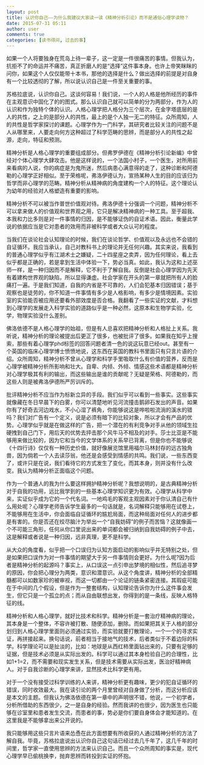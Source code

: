 ```yaml
---
layout: post
title: 认识你自己——为什么我建议大家读一读《精神分析引论》而不是通俗心理学读物？
date: 2015-07-31 05:11
author: user
comments: true
categories: [读书得间, 过去的事]
---
```

如果一个人将要独身在荒岛上待一辈子，这一定是一件很痛苦的事情。但我认为，抗拒不了的命运并不痛苦，真正折磨人的是“选择”这件事本身。也许上帝笑眯眯的问你，如果这个人仅仅能带十本书，那他的选择是什么？做出选择的前提是对自身有一个比较透彻的了解，所以说认识自己是一件至关重要的事。

苏格拉底说，认识你自己。这谈何容易！我们说，一个人的人格是他所经历的事件在主观意识中固化了的的图式。那么认识自己就可以简单的分为两部分，作为人的认识和作为独特个体的认识。人格心理学把人格分为三个层次，在金字塔底层的是人的共性，之上的是部分人的共性，最上的是个人独一无二的特征。众所周知，人的共性是哲学家探讨的课题。心理学作为一门科学，其研究者比较关注的问题不是人从哪里来，人要走向何方这种超过了科学范畴的思辨，而是部分人的共性之起源，走向，特征和预测。

精神分析是人格心理学的重要组成部分。但弗罗伊德在《精神分析引论新编》中曾经对个体心理学大肆攻击。他是这样说的，一个法国小村子，一个医生，对所用前来看病的人说，你的病症是为鬼所迷，然后病患心满意得的走了，这种诊断和阿德勒的心理学正好相似。至于荣格呢，弗洛伊德认为，宣扬某种人生的目的应该归为哲学而非心理学的范畴。精神分析从精神病的角度建构一个人的特征。这个理论认为幼年的经验对人格塑造有重要的影响。

精神分析不可以被当作普世价值观对待。弗洛伊德十分强调一个问题，精神分析不可以拿来做人的价值观和世界观之用，它只是解决精神病的一种工具。至于超我、本我和力比多则是对一件事情的归因，是不能够证伪的自证术语。因此，衡量此学说的依据应当是它对患者的效用而非被科学或者大众认可的程度。

当我们在谈论社会认知理论的时候，我们在谈论哲学、价值观以及永远也不会错的自证循环。我应当承认，自己对教科书上的理论并无任何兴趣。其实来说，我看到的普通心理学似乎有江湖术士之嫌疑，二十四星座之卖弄，因为任何理论，看上去似乎都是正确的，若是拿到生活中体验一下，势必当真。如此，我认为这和上述巫师一样，是一种归因而不是解释，它不利于了解自我。反倒是社会心理学因为先天有着建构世界观的缺陷，所以显得谦虚。社会学家在开头的第一章就把所有人的脸痛打一遍。于是我们知道，自我的内省是不可靠的，人们会犯基本归因错误；基于观察也是徒劳的，你不知道一件事情有多少是人格影响，有多少是情境因素。实验室的实验能否被应用还要看外部效度是否合格。我翻看了一些实证的文献，才料想到心理学的发展走入科学实验的道路似乎是一种必然，这原本和生物学实验，化学，物理实验没什么差别。

佛洛依德不是人格心理学的始祖，但是有人总喜欢把精神分析和人格扯上关系。我听说，精神分析的理论被提出后更正了很多，也被批评了很多。如果我在知乎上搜索，那些有着心理学phd标签的回答问题者清一色的说这玩意已经out。甚至有一个英国的临床心理学博士愤愤地说，这东西在英国的教科书里面只有只言片语的介绍。众所周知，精神分析不曾从心理学和科学手里吸取什么有价值的营养，反而是心理学被精神分析所影响和壮大。自卑、内倾、外倾、情感这些术语都是精神分析对心理学极其有利的输出，而这些输出是谁的贡献呢？无疑是荣格、阿德勒的，而这些人则是被弗洛伊德所严厉训斥的。

批评精神分析不应当作为标新立异的手段。我们似乎可以看到一些事实。这些事实就像藏在冬日早晨下的白雾，你可以清楚地听见河流撞击鹅卵石发出的声音。如果你有了好奇去河边戏水，不小心湿了裤角，你能够说这是哗啦啦流淌的溪水的错吗？我们对广告有一个定义，说是必须有暗下的比较对象，所以才会有产品的优势。心理学似乎就是在做这样的广告，把一个潜在的有利竞争对手从他的领域生拉硬拽到自己门下，用后天的优势去抨击那个风牛马不相及的对手。莎士比亚是不能够用来做比较的，因为它和当今的文学体系的关系早已背离，但是你也不能够说《十四行诗》仅仅有一种历史价值，就好像展览馆里用福尔马林封存的远古独角兽，因为倘若一个人去读莎翁，他还是会感受到情感的共鸣。我们说，一些东西变了，或许只是在说，我们看待它的方式发生了变化，而其本身，则并没有什么改变。我认为精神分析正面临这个问题。

作为一个普通人的我为什么要这样拥护精神分析呢？我想说明的，是古典精神分析对于自我的功用，远比我学到的一些基本心理学知识更为有效。心理学从科学中来，实证似乎成为它的一个代名词。一地鸡毛的客观主观因素对于你认清自己有什么用处呢？心理学老师告诉学生最多的一句话就是，名词解释只能够用在试卷上，不能够用在生活中，你会面临自证循环的尴尬局面，而这种局面对任何人的进步都是有害的。你是否还在绞尽脑汁为举出一个“自我妨碍”的例子而苦恼？这就像画一个不可能三角形，任何从你口里说出来的单词都会被归纳到自我妨碍的例子中去，这是解释或者说是一种归因，远非真理，更不是科学。

从大众的角度看，似乎把一个口误归为认知方面启动的影响似乎并无特别之处，但是如果把口误作为对一件事情的期望大于另一件事情则会更好。为什么呢?因为后者是精神分析的起源吗？事实上，从口误这一点引申出梦境的相似性，然后追寻梦的原因，你会把心理分为两类，意识和潜意识。从这个角度讲，精神分析的全部精髓都可以如数家珍的被审视，而这一切都由一个论证的链条紧密连接。其瑕疵可能在于中间的几个假设，但是作为一整套结构，认知理论告诉你为什么这件事会发生，但它只是一个孤立的点；而从自由联想出发，你得到的是一条线，反映人格特征的线。

精神分析和人格心理学，就好比技术和科学。精神分析是一套治疗精神病的理论，其本身是一个整体，不容许被打散、随便添加，删除。而如果把其关于人格的部分划归到人格心理学里面则必须通过实验，而实验就要打散理论，一个一个的寻求实证，再拼接起来。换句话说，前者相当于接地气的技术，后者类似于不着边际的科学。科学理论可以是扯淡的，比如：地球是从西红柿里面钻出来的，只要有足够的证据，但是技术必须是从实际出发的。科学可以通过其本身检验自己的合理性，比如1+1=2，而不需要和现实发生关系，但是技术需要从实际出发，医治好精神病人。对于自我诊断的心理学来讲，显然技术比科学更有用。

对于一个没有接受过科学训练的人来讲，精神分析更有趣味，更少的犯自证循环的错误，同时收效最大。我在读引论的两个月里曾经对自身做了分析，而这分析应该是本文的主题。但我认为佛洛依德在第一章中的声明很不错，他说，一个初学者，分析所借助的东西很少，之一是自身的经验。然而我讲的也很少，因为医生也只能够在诊室里和患者发生交流，而患者的事，势必是你们要自身体会才能知道的。在这里我是不能够拿出来公开说的。

我只能够用这些只言片语来怂恿在此方面想要有所收获的人通过精神分析的方法了解自我。毕竟，苏格拉底说出认识你自己这句话已经过去几千年了，这几千年的时间里，哲学家一直使用思辨的方法来认识自己。而且一个众所周知的事实是，现代心理学早已偷桃换李，抛弃思辨而转投到实证的怀抱。


